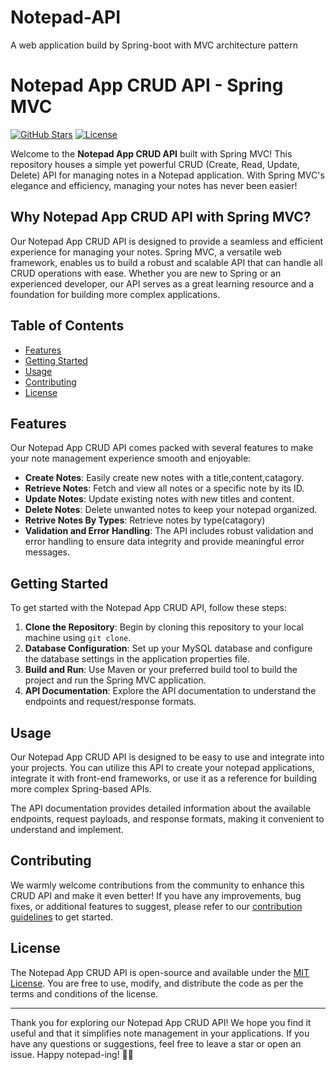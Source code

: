 # Notepad-API
A web application build by Spring-boot with MVC architecture pattern
# Notepad App CRUD API - Spring MVC

[![GitHub Stars](https://img.shields.io/github/stars/shakib522/notepad-app-spring-mvc.svg)](https://github.com/shakib522/notepad-app-spring-mvc/stargazers)
[![License](https://img.shields.io/github/license/shakib522/notepad-app-spring-mvc.svg)]([https://github.com/shakib522/Notepad-API/blob/master/LICENSE)

Welcome to the **Notepad App CRUD API** built with Spring MVC! This repository houses a simple yet powerful CRUD (Create, Read, Update, Delete) API for managing notes in a Notepad application. With Spring MVC's elegance and efficiency, managing your notes has never been easier!

## Why Notepad App CRUD API with Spring MVC?

Our Notepad App CRUD API is designed to provide a seamless and efficient experience for managing your notes. Spring MVC, a versatile web framework, enables us to build a robust and scalable API that can handle all CRUD operations with ease. Whether you are new to Spring or an experienced developer, our API serves as a great learning resource and a foundation for building more complex applications.

## Table of Contents

* [Features](#features)
* [Getting Started](#getting-started)
* [Usage](#usage)
* [Contributing](#contributing)
* [License](#license)

## Features

Our Notepad App CRUD API comes packed with several features to make your note management experience smooth and enjoyable:

- **Create Notes**: Easily create new notes with a title,content,catagory.
- **Retrieve Notes**: Fetch and view all notes or a specific note by its ID.
- **Update Notes**: Update existing notes with new titles and content.
- **Delete Notes**: Delete unwanted notes to keep your notepad organized.
- **Retrive Notes By Types**: Retrieve notes by type(catagory)
- **Validation and Error Handling**: The API includes robust validation and error handling to ensure data integrity and provide meaningful error messages.

## Getting Started

To get started with the Notepad App CRUD API, follow these steps:

1. **Clone the Repository**: Begin by cloning this repository to your local machine using `git clone`.
2. **Database Configuration**: Set up your MySQL database   and configure the database settings in the application properties file.
3. **Build and Run**: Use Maven or your preferred build tool to build the project and run the Spring MVC application.
4. **API Documentation**: Explore the API documentation to understand the endpoints and request/response formats.

## Usage

Our Notepad App CRUD API is designed to be easy to use and integrate into your projects. You can utilize this API to create your notepad applications, integrate it with front-end frameworks, or use it as a reference for building more complex Spring-based APIs.

The API documentation provides detailed information about the available endpoints, request payloads, and response formats, making it convenient to understand and implement.

## Contributing

We warmly welcome contributions from the community to enhance this CRUD API and make it even better! If you have any improvements, bug fixes, or additional features to suggest, please refer to our [contribution guidelines](CONTRIBUTING.md) to get started.

## License

The Notepad App CRUD API is open-source and available under the [MIT License](LICENSE). You are free to use, modify, and distribute the code as per the terms and conditions of the license.

---

Thank you for exploring our Notepad App CRUD API! We hope you find it useful and that it simplifies note management in your applications. If you have any questions or suggestions, feel free to leave a star or open an issue. Happy notepad-ing! 📝🚀
